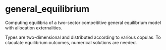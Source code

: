 # general_equilibrium

Computing equilibria of a two-sector compeititive general equilibrium model with allocation externalities. 

Types are two-dimensional and distributed according to various copulas. To claculate equilibrium outcomes, numerical solutions are needed.
